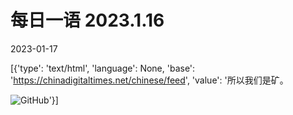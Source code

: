 # 每日一语 2023.1.16

2023-01-17

[{'type': 'text/html', 'language': None, 'base': 'https://chinadigitaltimes.net/chinese/feed', 'value': '所以我们是矿。

![GitHub](https://chinadigitaltimes.net/chinese/files/2023/01/1.16副本.jpg)'}]